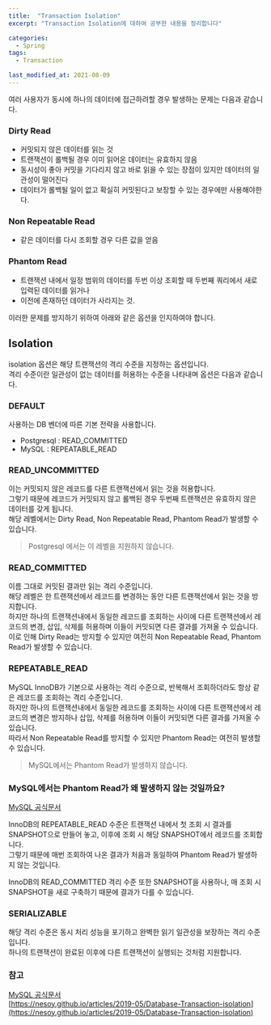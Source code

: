 ```yaml
---
title:  "Transaction Isolation"
excerpt: "Transaction Isolation에 대하여 공부한 내용을 정리합니다"

categories:
  - Spring
tags:
  - Transaction

last_modified_at: 2021-08-09
---
```


여러 사용자가 동시에 하나의 데이터에 접근하려할 경우 발생하는 문제는 다음과 같습니다.
### Dirty Read
  * 커밋되지 않은 데이터를 읽는 것
  * 트랜잭션이 롤백될 경우 이미 읽어온 데이터는 유효하지 않음
  * 동시성이 좋아 커밋을 기다리지 않고 바로 읽을 수 있는 장점이 있지만 데이터의 일관성이 떨어진다
  * 데이터가 롤백될 일이 없고 확실히 커밋된다고 보장할 수 있는 경우에만 사용해야한다.

### Non Repeatable Read
  * 같은 데이터를 다시 조회할 경우 다른 값을 얻음

### Phantom Read
  * 트랜잭션 내에서 일정 범위의 데이터를 두번 이상 조회할 때 두번째 쿼리에서 새로 입력된 데이터를 읽거나
  * 이전에 존재하던 데이터가 사라지는 것.

이러한 문제를 방지하기 위하여 아래와 같은 옵션을 인지하여야 합니다.

## Isolation
isolation 옵션은 해당 트랜잭션의 격리 수준을 지정하는 옵션입니다. <br>
격리 수준이란 일관성이 없는 데이터를 허용하는 수준을 나타내며 옵션은 다음과 같습니다.

### DEFAULT
사용하는 DB 벤더에 따른 기본 전략을 사용합니다.
* Postgresql : READ_COMMITTED
* MySQL : REPEATABLE_READ

### READ_UNCOMMITTED
이는 커밋되지 않은 레코드를 다른 트랜잭션에서 읽는 것을 허용합니다.<br>
그렇기 때문에 레코드가 커밋되지 않고 롤백된 경우 두번째 트랜잭션은 유효하지 않은 데이터를 갖게 됩니다.<br>
해당 레벨에서는 Dirty Read, Non Repeatable Read, Phantom Read가 발생할 수 있습니다.
> Postgresql 에서는 이 레벨을 지원하지 않습니다.

### READ_COMMITTED
이름 그대로 커밋된 결과만 읽는 격리 수준입니다.<br>
해당 레벨은 한 트랜잭션에서 레코드를 변경하는 동안 다른 트랜잭션에서 읽는 것을 방지합니다.<br>
하지만 하나의 트랜잭션내에서 동일한 레코드를 조회하는 사이에 다른 트랜잭션에서 레코드의 변경, 삽입, 삭제를 허용하며 이들이 커밋되면 다른 결과를 가져올 수 있습니다.<br>
이로 인해 Dirty Read는 방지할 수 있지만 여전히 Non Repeatable Read, Phantom Read가 발생할 수 있습니다.

### REPEATABLE_READ
MySQL InnoDB가 기본으로 사용하는 격리 수준으로, 반복해서 조회하더라도 항상 같은 레코드를 조회하는 격리 수준입니다.<br>
하지만 하나의 트랜잭션내에서 동일한 레코드를 조회하는 사이에 다른 트랜잭션에서 레코드의 변경은 방지하나 삽입, 삭제를 허용하며 이들이 커밋되면 다른 결과를 가져올 수 있습니다.<br>
따라서 Non Repeatable Read를 방지할 수 있지만 Phantom Read는 여전히 발생할 수 있습니다.
> MySQL에서는 Phantom Read가 발생하지 않습니다.

### MySQL에서는 Phantom Read가 왜 발생하지 않는 것일까요?
[MySQL 공식문서](https://dev.mysql.com/doc/refman/8.0/en/innodb-transaction-isolation-levels.html#isolevel_repeatable-read)<br>

InnoDB의 REPEATABLE_READ 수준은 트랜잭션 내에서 첫 조회 시 결과를 SNAPSHOT으로 만들어 놓고, 이후에 조회 시 해당 SNAPSHOT에서 레코드를 조회합니다.<br>
그렇기 때문에 매번 조회하여 나온 결과가 처음과 동일하여 Phantom Read가 발생하지 않는 것입니다.<br>

InnoDB의 READ_COMMITTED 격리 수준 또한 SNAPSHOT을 사용하나, 매 조회 시 SNAPSHOT을 새로 구축하기 때문에 결과가 다를 수 있습니다.

### SERIALIZABLE
해당 격리 수준은 동시 처리 성능을 포기하고 완벽한 읽기 일관성을 보장하는 격리 수준입니다.<br>
하나의 트랜잭션이 완료된 이후에 다른 트랜잭션이 실행되는 것처럼 지원합니다.

### 참고
[MySQL 공식문서](https://dev.mysql.com/doc/refman/8.0/en/innodb-transaction-isolation-levels.html#isolevel_repeatable-read)<br>
[https://nesoy.github.io/articles/2019-05/Database-Transaction-isolation](https://nesoy.github.io/articles/2019-05/Database-Transaction-isolation)